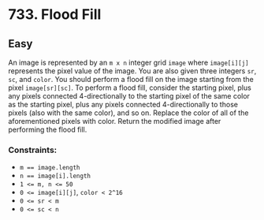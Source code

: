 # 733. Flood Fill

## Easy

An image is represented by an `m x n` integer grid `image` where `image[i][j]` represents the pixel value of the image.
You are also given three integers `sr`, `sc`, and `color`. You should perform a flood fill on the image starting from
the pixel `image[sr][sc]`. To perform a flood fill, consider the starting pixel, plus any pixels connected
4-directionally to the starting pixel of the same color as the starting pixel, plus any pixels connected 4-directionally
to those pixels (also with the same color), and so on. Replace the color of all of the aforementioned pixels with color.
Return the modified image after performing the flood fill.

### Constraints:

- `m == image.length`
- `n == image[i].length`
- `1 <= m, n <= 50`
- `0 <= image[i][j]`, `color < 2^16`
- `0 <= sr < m`
- `0 <= sc < n`
